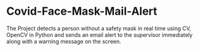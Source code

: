 # Covid-Face-Mask-Mail-Alert
The Project detects a person without a safety mask in real time using CV, OpenCV in Python and sends an email alert to the supervisor immediately along with a warning message on the screen.
